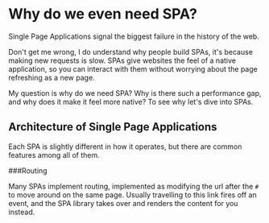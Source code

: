Why do we even need SPA?
===

Single Page Applications signal the biggest failure in the history of the web.

Don't get me wrong, I do understand why people build SPAs, it's because making new requests is slow. SPAs give websites the feel of a native application, so you can interact with them without worrying about the page refreshing as a new page.

My question is why do we need SPA? Why is there such a performance gap, and why does it make it feel more native? To see why let's dive into SPAs.

Architecture of Single Page Applications
---

Each SPA is slightly different in how it operates, but there are common features among all of them.

###Routing

Many SPAs implement routing, implemented as modifying the url after the `#` to move around on the same page. Usually travelling to this link fires off an event, and the SPA library takes over and renders the content for you instead.